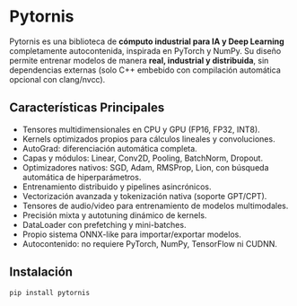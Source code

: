 # Pytornis

Pytornis es una biblioteca de **cómputo industrial para IA y Deep Learning** completamente autocontenida, inspirada en PyTorch y NumPy. Su diseño permite entrenar modelos de manera **real, industrial y distribuida**, sin dependencias externas (solo C++ embebido con compilación automática opcional con clang/nvcc).

## Características Principales

- Tensores multidimensionales en CPU y GPU (FP16, FP32, INT8).
- Kernels optimizados propios para cálculos lineales y convoluciones.
- AutoGrad: diferenciación automática completa.
- Capas y módulos: Linear, Conv2D, Pooling, BatchNorm, Dropout.
- Optimizadores nativos: SGD, Adam, RMSProp, Lion, con búsqueda automática de hiperparámetros.
- Entrenamiento distribuido y pipelines asincrónicos.
- Vectorización avanzada y tokenización nativa (soporte GPT/CPT).
- Tensores de audio/video para entrenamiento de modelos multimodales.
- Precisión mixta y autotuning dinámico de kernels.
- DataLoader con prefetching y mini-batches.
- Propio sistema ONNX-like para importar/exportar modelos.
- Autocontenido: no requiere PyTorch, NumPy, TensorFlow ni CUDNN.

## Instalación

```bash
pip install pytornis
